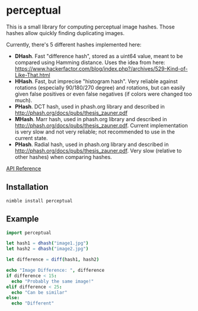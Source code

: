 # perceptual

This is a small library for computing perceptual image hashes. Those hashes allow quickly finding duplicating images.

Currently, there's 5 different hashes implemented here:

* **DHash**. Fast "difference hash", stored as a uint64 value, meant to be compared using Hamming distance. Uses the idea from here: https://www.hackerfactor.com/blog/index.php?/archives/529-Kind-of-Like-That.html
* **HHash**. Fast, but imprecise "histogram hash". Very reliable against rotations (especially 90/180/270 degree) and rotations, but can easily given false positives or even false negatives (if colors were changed too much).
* **PHash**. DCT hash, used in phash.org library and described in http://phash.org/docs/pubs/thesis_zauner.pdf
* **MHash**. Marr hash, used in phash.org library and described in http://phash.org/docs/pubs/thesis_zauner.pdf. Current implementation is very slow and not very reliable; not recommended to use in the current state.
* **PHash**. Radial hash, used in phash.org library and described in http://phash.org/docs/pubs/thesis_zauner.pdf. Very slow (relative to other hashes) when comparing hashes.

[API Reference](https://denull.github.io/perceptual/)

## Installation

```
nimble install perceptual
```

## Example

```nim
import perceptual

let hash1 = dhash("image1.jpg")
let hash2 = dhash("image2.jpg")

let difference = diff(hash1, hash2)

echo "Image Difference: ", difference
if difference < 15:
  echo "Probably the same image!"
elif difference < 25:
  echo "Can be similar"
else:
  echo "Different"
```